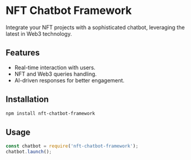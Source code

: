 # NFT Chatbot Framework

Integrate your NFT projects with a sophisticated chatbot, leveraging the latest in Web3 technology.

## Features

- Real-time interaction with users.
- NFT and Web3 queries handling.
- AI-driven responses for better engagement.

## Installation

```bash
npm install nft-chatbot-framework
```

## Usage

```javascript
const chatbot = require('nft-chatbot-framework');
chatbot.launch();
